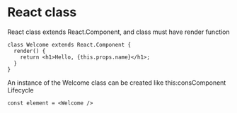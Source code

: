 # React class

React class extends React.Component, and class must have render function

```
class Welcome extends React.Component {
  render() {
    return <h1>Hello, {this.props.name}</h1>;
  }
}
```

An instance of the Welcome class can be created like this:consComponent Lifecycle

```
const element = <Welcome />
```
